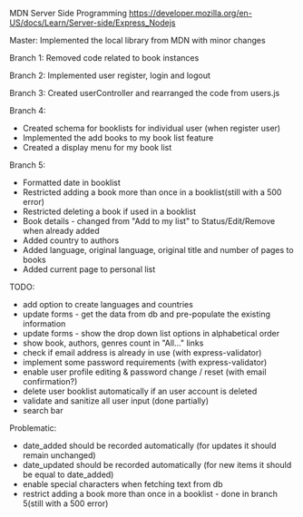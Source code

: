 MDN Server Side Programming
https://developer.mozilla.org/en-US/docs/Learn/Server-side/Express_Nodejs

Master: Implemented the local library from MDN with minor changes

Branch 1: Removed code related to book instances

Branch 2: Implemented user register, login and logout

Branch 3: Created userController and rearranged the code from users.js

Branch 4:

- Created schema for booklists for individual user (when register user)
- Implemented the add books to my book list feature
- Created a display menu for my book list

Branch 5:

- Formatted date in booklist
- Restricted adding a book more than once in a booklist(still with a 500 error)
- Restricted deleting a book if used in a booklist
- Book details - changed from "Add to my list" to Status/Edit/Remove when already added
- Added country to authors
- Added language, original language, original title and number of pages to books
- Added current page to personal list

TODO:

- add option to create languages and countries
- update forms - get the data from db and pre-populate the existing information
- update forms - show the drop down list options in alphabetical order
- show book, authors, genres count in "All..." links
- check if email address is already in use (with express-validator)
- implement some password requirements (with express-validator)
- enable user profile editing & password change / reset (with email confirmation?)
- delete user booklist automatically if an user account is deleted
- validate and sanitize all user input (done partially)
- search bar

Problematic:

- date_added should be recorded automatically (for updates it should remain unchanged)
- date_updated should be recorded automatically (for new items it should be equal to date_added)
- enable special characters when fetching text from db
- restrict adding a book more than once in a booklist - done in branch 5(still with a 500 error)
